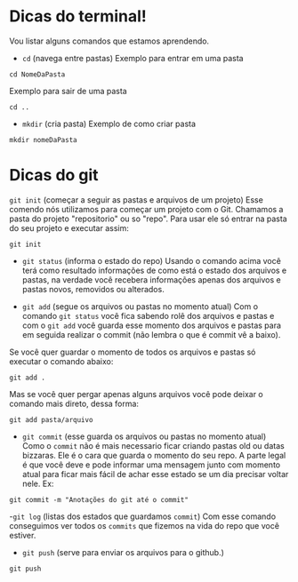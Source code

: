 # Dicas do terminal!

Vou listar alguns comandos que estamos aprendendo.

- `cd` (navega entre pastas)
  Exemplo para entrar em uma pasta

```
cd NomeDaPasta
```

Exemplo para sair de uma pasta

```
cd ..
```

- `mkdir` (cria pasta)
  Exemplo de como criar pasta

```
mkdir nomeDaPasta
```

# Dicas do git

`git init` (começar a seguir as pastas e arquivos de um projeto) Esse comendo nós utilizamos para começar um projeto com o Git. Chamamos a pasta do projeto "repositorio" ou so "repo". Para usar ele só entrar na pasta do seu projeto e executar assim:

```
git init
```

- `git status` (informa o estado do repo)
  Usando o comando acima você terá como resultado informações de como está o estado dos arquivos e pastas, na verdade você recebera informações apenas dos arquivos e pastas novos, removidos ou alterados.

- `git add` (segue os arquivos ou pastas no momento atual)
  Com o comando `git status` você fica sabendo rolê dos arquivos e pastas e com o `git add` você guarda esse momento dos arquivos e pastas para em seguida realizar o commit (não lembra o que é commit vê a baixo).

Se você quer guardar o momento de todos os arquivos e pastas só executar o comando abaixo:

```
git add .
```

Mas se você quer pergar apenas alguns arquivos você pode deixar o comando mais direto, dessa forma:

```
git add pasta/arquivo
```

- `git commit` (esse guarda os arquivos ou pastas no momento atual)
  Como o `commit` não é mais necessario ficar criando pastas old ou datas bizzaras. Ele é o cara que guarda o momento do seu repo. A parte legal é que você deve e pode informar uma mensagem junto com momento atual para ficar mais fácil de achar esse estado se um dia precisar voltar nele. Ex:

```
git commit -m "Anotações do git até o commit"
```

-`git log` (listas dos estados que guardamos `commit`) Com esse comando conseguimos ver todos os `commits` que fizemos na vida do repo que você estiver.

- `git push` (serve para enviar os arquivos para o github.)

```
git push
```
